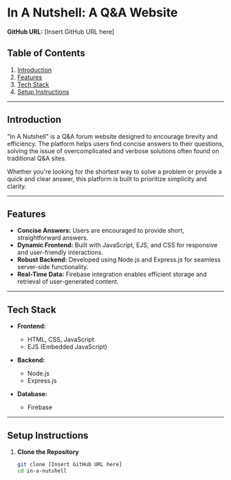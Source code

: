 # In A Nutshell: A Q&A Website  
**GitHub URL:** [Insert GitHub URL here]  

## Table of Contents  
1. [Introduction](#introduction)  
2. [Features](#features)  
3. [Tech Stack](#tech-stack)  
4. [Setup Instructions](#setup-instructions)

---

## Introduction  
"In A Nutshell" is a Q&A forum website designed to encourage brevity and efficiency. The platform helps users find concise answers to their questions, solving the issue of overcomplicated and verbose solutions often found on traditional Q&A sites.  

Whether you're looking for the shortest way to solve a problem or provide a quick and clear answer, this platform is built to prioritize simplicity and clarity.  

---

## Features  
- **Concise Answers:** Users are encouraged to provide short, straightforward answers.  
- **Dynamic Frontend:** Built with JavaScript, EJS, and CSS for responsive and user-friendly interactions.  
- **Robust Backend:** Developed using Node.js and Express.js for seamless server-side functionality.  
- **Real-Time Data:** Firebase integration enables efficient storage and retrieval of user-generated content.  

---

## Tech Stack  
- **Frontend:**  
  - HTML, CSS, JavaScript  
  - EJS (Embedded JavaScript)  

- **Backend:**  
  - Node.js  
  - Express.js  

- **Database:**  
  - Firebase  

---

## Setup Instructions  

1. **Clone the Repository**  
   ```bash  
   git clone [Insert GitHub URL here]  
   cd in-a-nutshell  

